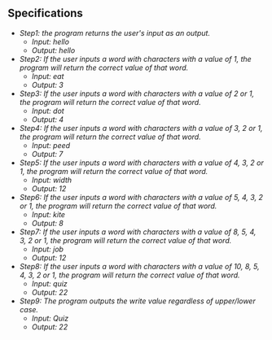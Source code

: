 ## Specifications

* _Step1: the program returns the user's input as an output._
  * _Input: hello_
  * _Output: hello_
* _Step2: If the user inputs a word with characters with a value of 1, the program will return the correct value of that word._
  * _Input: eat_
  * _Output: 3_
* _Step3: If the user inputs a word with characters with a value of 2 or 1, the program will return the correct value of that word._
    * _Input: dot_
    * _Output: 4_
* _Step4: If the user inputs a word with characters with a value of 3, 2 or 1, the program will return the correct value of that word._
    * _Input: peed_
    * _Output: 7_
* _Step5: If the user inputs a word with characters with a value of 4, 3, 2 or 1, the program will return the correct value of that word._
    * _Input: width_
    * _Output: 12_
* _Step6: If the user inputs a word with characters with a value of 5, 4, 3, 2 or 1, the program will return the correct value of that word._
    * _Input: kite_
    * _Output: 8_
* _Step7: If the user inputs a word with characters with a value of 8, 5, 4, 3, 2 or 1, the program will return the correct value of that word._
    * _Input: job_
    * _Output: 12_
* _Step8: If the user inputs a word with characters with a value of 10, 8, 5, 4, 3, 2 or 1, the program will return the correct value of that word._
    * _Input: quiz_
    * _Output: 22_
* _Step9: The program outputs the write value regardless of upper/lower case._
    * _Input: Quiz_
    * _Output: 22_
